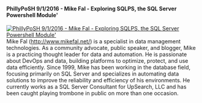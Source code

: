 ﻿#### PhillyPoSH 9/1/2016 - Mike Fal - Exploring SQLPS, the SQL Server Powershell Module'

[![PhillyPoSH 9/1/2016 - Mike Fal - Exploring SQLPS, the SQL Server Powershell Module'](https://i2.ytimg.com/vi/u0Pexuq1E1I/hqdefault.jpg "PhillyPoSH 9/1/2016 - Mike Fal - Exploring SQLPS, the SQL Server Powershell Module'")](https://www.youtube.com/watch?v=u0Pexuq1E1I)
Mike Fal (http://www.mikefal.net/) is a specialist in data management technologies. As a community advocate, public speaker, and blogger, Mike is a practicing thought leader for data and automation. He is passionate about DevOps and data, building platforms to optimize, protect, and use data efficiently. Since 1999, Mike has been working in the database field, focusing primarily on SQL Server and specializes in automating data solutions to improve the reliability and efficiency of his environments. He currently works as a SQL Server Consultant for UpSearch, LLC and has been caught playing trombone in public on more than one occasion.


